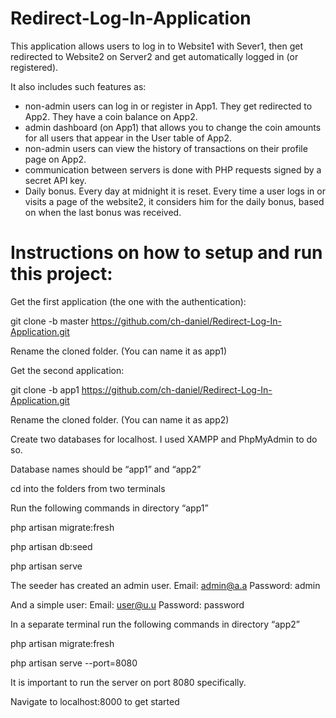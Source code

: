 # Redirect-Log-In-Application

This application allows users to log in to Website1 with Sever1, then get redirected to Website2 on Server2 and get automatically logged in (or registered).

It also includes such features as:
- non-admin users can log in or register in App1. They get redirected to App2. They have a coin balance on App2.
- admin dashboard (on App1) that allows you to change the coin amounts for all users that appear in the User table of App2.
- non-admin users can view the history of transactions on their profile page on App2.
- communication between servers is done with PHP requests signed by a secret API key.
- Daily bonus. Every day at midnight it is reset. Every time a user logs in or visits a page of the website2, it considers him for the daily bonus, based on when the last bonus was received.


# Instructions on how to setup and run this project:

Get the first application (the one with the authentication):
 
git clone -b master https://github.com/ch-daniel/Redirect-Log-In-Application.git
 

Rename the cloned folder. (You can name it as app1)


Get the second application:
 
git clone -b app1 https://github.com/ch-daniel/Redirect-Log-In-Application.git
 


Rename the cloned folder. (You can name it as app2)


Create two databases for localhost. I used XAMPP and PhpMyAdmin to do so.


Database names should be “app1” and “app2”


cd into the folders from two terminals

Run the following commands in directory “app1”

 
php artisan migrate:fresh

php artisan db:seed

php artisan serve
 

The seeder has created an admin user.
Email: 		admin@a.a
Password:  	admin

And a simple user:
Email: 		user@u.u
Password:  	password


In a separate terminal run the following commands in directory “app2”

 
php artisan migrate:fresh

php artisan serve --port=8080
 

It is important to run the server on port 8080 specifically.


Navigate to localhost:8000 to get started
